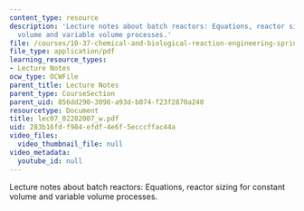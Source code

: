 ```yaml
---
content_type: resource
description: 'Lecture notes about batch reactors: Equations, reactor sizing for constant
  volume and variable volume processes.'
file: /courses/10-37-chemical-and-biological-reaction-engineering-spring-2007/283b16fdf984efdf4e6f5ecccffac44a_lec07_02282007_w.pdf
file_type: application/pdf
learning_resource_types:
- Lecture Notes
ocw_type: OCWFile
parent_title: Lecture Notes
parent_type: CourseSection
parent_uid: 856dd290-3098-a93d-b074-f23f2870a240
resourcetype: Document
title: lec07_02282007_w.pdf
uid: 283b16fd-f984-efdf-4e6f-5ecccffac44a
video_files:
  video_thumbnail_file: null
video_metadata:
  youtube_id: null
---
```

Lecture notes about batch reactors: Equations, reactor sizing for constant volume and variable volume processes.

